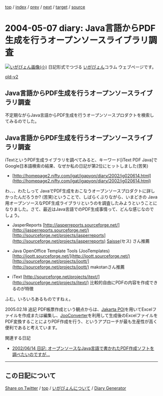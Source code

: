 [top](../index.html) 
 / [index](index.html) 
 / [prev](ig040506.html) 
 / [next](ig040509.html) 
 / [target](https://igapyon.github.io/diary/2004/ig040507.html) 
 / [source](https://github.com/igapyon/diary/blob/gh-pages/2004/ig040507.src.md) 

2004-05-07 diary: Java言語からPDF生成を行うオープンソースライブラリ調査
=====================================================================================================
[![いがぴょん画像(小)](https://igapyon.github.io/diary/images/iga200306s.jpg "いがぴょん")](https://igapyon.github.io/diary/memo/memoigapyon.html) 日記形式でつづる [いがぴょん](https://igapyon.github.io/diary/memo/memoigapyon.html)コラム ウェブページです。

[old-v2](ig040507-orig.html)

## Java言語からPDF生成を行うオープンソースライブラリ調査

不定期ながらJava言語からPDF生成を行うオープンソースプロダクトを検索してみるのでした。


## Java言語からPDF生成を行うオープンソースライブラリ調査

iTextというPDF生成ライブラリを調べてみると、キーワード[iText PDF Java]でGoogle日本語検索の結果、なぜか私の日記が第2位にヒットしました(苦笑)

* [http://homepage2.nifty.com/igat/igapyon/diary/2002/ig020614.html](http://homepage2.nifty.com/igat/igapyon/diary/2002/ig020614.html)

わ、、、わたしって JavaでPDF生成をおこなうオープンソースプロダクトに詳しかったんだろうか?
(苦笑)ということで、しばらくぶりながら、いまどきの Java用オープンソースなPDF生成ライブラリというのを調査したみようということになりました。さて、最近はJava言語でのPDF生成事情って、どんな感じなのでしょう。

* JasperReports
  [http://jasperreports.sourceforge.net/](http://jasperreports.sourceforge.net/)
  [http://sourceforge.net/projects/jasperreports](http://sourceforge.net/projects/jasperreports)
  [Saisse](http://www.saisse.jp/pukiwiki/pukiwiki.php?Saisse)(セス) さん推薦
  
* Java OpenOffice Template Tools (JooTemplates)
  [http://joott.sourceforge.net/](http://joott.sourceforge.net/)
  [http://sourceforge.net/projects/joott/](http://sourceforge.net/projects/joott/)
  makotanさん推薦
  
* iText
  [http://sourceforge.net/projects/itext/](http://sourceforge.net/projects/itext/)
  比較的自由にPDFの内容を作成できるのが特徴

ふむ。いろいろあるものですねぇ。

2005.02.18 追記 PDF帳票作成という観点からは、[Jakarta POI](http://www.igapyon.jp/igapyon/diary/keyword/jakartapoi.html)を用いてExcelファイルを作成または編集し、[JooConverter](http://hp.vector.co.jp/authors/VA027994/joo/jooconverter.html)を利用して生成後のExcelファイルをPDF変換することによりPDF作成を行う、というアプローチが最も生産性が高く便利であると考えています。

関連する日記

* [2002/06/14 日記: オープンソースなJava言語で書かれたPDF作成ソフトを調べたいのですが…](../2002/ig020614.html)


----------------------------------------------------------------------------------------------------

## この日記について

[Share on Twitter](https://twitter.com/intent/tweet?hashtags=igapyon%2Cdiary%2C%E3%81%84%E3%81%8C%E3%81%B4%E3%82%87%E3%82%93&text=Java%E8%A8%80%E8%AA%9E%E3%81%8B%E3%82%89PDF%E7%94%9F%E6%88%90%E3%82%92%E8%A1%8C%E3%81%86%E3%82%AA%E3%83%BC%E3%83%97%E3%83%B3%E3%82%BD%E3%83%BC%E3%82%B9%E3%83%A9%E3%82%A4%E3%83%96%E3%83%A9%E3%83%AA%E8%AA%BF%E6%9F%BB&url=https%3A%2F%2Figapyon.github.io%2Fdiary%2F2004%2Fig040507.html) / [top](../index.html) / [いがぴょんについて](https://igapyon.github.io/diary/memo/memoigapyon.html) / [Diary Generator](https://github.com/igapyon/igapyonv3)
